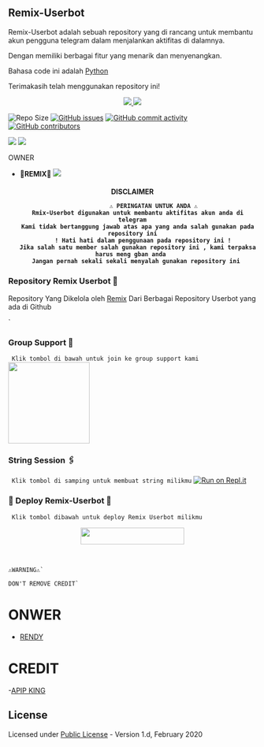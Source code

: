 ## Remix-Userbot

Remix-Userbot adalah sebuah repository yang di rancang untuk membantu akun pengguna telegram dalam menjalankan aktifitas di dalamnya.

Dengan memiliki berbagai fitur yang menarik dan menyenangkan.

Bahasa code ini adalah [Python](https://www.python.org/)

Terimakasih telah menggunakan repository ini!




<p align="center">
  <a href="https://github.com/Randi356/Remix-Userbot/fork">
    <img src="https://img.shields.io/github/forks/Randi356/Remix-Userbot?label=Fork&style=social">
    
  </a>
  <a href="https://github.com/Randi356/Remix-Userbot">
    <img src="https://img.shields.io/github/stars/Randi356/Remix-Userbot?style=social">
  </a>
</p>

![Repo Size](https://img.shields.io/github/repo-size/Randi356/Remix-Userbot?&style=plastic&logo=github)
[![GitHub issues](https://img.shields.io/github/issues/Randi356/Remix-Userbot?&style=plastic&logo=github)](https://github.com/Randi356/Remix-Userbot/issues)
[![GitHub commit activity](https://img.shields.io/github/commit-activity/m/Randi356/Remix-Userbot?&style=plastic&logo=github)](https://github.com/Randi356/Remix-Userbot/graphs/commit-activity)
[![GitHub contributors](https://img.shields.io/github/contributors/Randi356/Remix-Userbot?&style=plastic&logo=github)](https://GitHub.com/Randi356/Remix-Userbot/graphs/contributors/)
<p align="center">




<a href="https://hub.docker.com/r/apiskinguserbot/kinguserbot"> <img src="https://img.shields.io/docker/image-size/apiskinguserbot/kinguserbot/Buster?label=docker%20image%20size&logo=docker&style=for-the-badge" /></a>
<a href="https://hub.docker.com/r/apiskinguserbot/kinguserbot/tags"> <img src="https://img.shields.io/docker/v/apiskinguserbot/kinguserbot/Buster?label=docker%20version&logo=docker&style=for-the-badge" /></a>
</p>

OWNER
* 🌹**REMIX**🌹
[<img src="https://telegra.ph/file/7349ed1159b3dc6af03e4.jpg">](https://t.me/FlashProSpeed)


<h4 align="center"> DISCLAIMER </p>

```
             ⚠️ PERINGATAN UNTUK ANDA ⚠️ ️
   Rmix-Userbot digunakan untuk membantu aktifitas akun anda di telegram
   Kami tidak bertanggung jawab atas apa yang anda salah gunakan pada repository ini
      ! Hati hati dalam penggunaan pada repository ini !
   Jika salah satu member salah gunakan repository ini , kami terpaksa harus meng gban anda 
  Jangan pernah sekali sekali menyalah gunakan repository ini
```

### Repository Remix Userbot 👑
Repository Yang Dikelola oleh [Remix](https://t.me/FlashProSpeed) Dari Berbagai Repository Userbot yang ada di Github 

`


### Group Support 🌹
`
Klik tombol di bawah untuk join ke group support kami`
   <a href="https://t.me/StaryWild"><img src="https://img.shields.io/badge/Grup%20Support%3F-Remix-green?&style=flat-square?&logo=telegram" width=165px></a></p>

### String Session 🖇
`
Klik tombol di samping untuk membuat string milikmu`
   [![Run on Repl.it](https://repl.it/badge/github/STARKGANG/friday)](https://replit.com/@Randi356/StringSession-1#main.py)

### <p align="left">💠 Deploy Remix-Userbot 💠</p>
`
Klik tombol dibawah untuk deploy Remix Userbot milikmu`

<p align="center"><a href="https://heroku.com/deploy?template=https://github.com/Randi356/Remix-Userbot/tree/Remix-Userbot"> <img src="https://img.shields.io/badge/Deploy%20Ke%20Heroku-black?style=flat&logo=heroku" width="210" height="34.45" /></a></p>

<br>
</p>

```
⚠️WARNING⚠️`

DON'T REMOVE CREDIT`
```
# ONWER
- [RENDY](https://github.com/Randi356/Remix-Userbot)

# CREDIT

-[APIP KING](https://github.com/apisuserbot/King-Userbot)

## 
## License
Licensed under [Public License](https://github.com/Randi356/Remix-Userbot/blob/Remix-Userbot/LICENSE) - Version 1.d, February 2020
